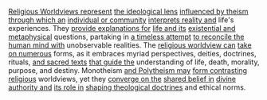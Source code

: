 
[Religious Worldviews represent](3/3/1/2/.Religious%20Worldviews) [the ideological lens](3/2/3/.Ideologies) [influenced by theism](3/3/1/3/1/2/3/.Materialism) [through which an](3/1/3/3/2/1/3/1/.Transport) [individual or community](3/1/3/3/1/2/2/3/3/_Individual-Collective) [interprets reality and](1/1/3/2/3/3/3/3/.Physical%20Interpretations) life's experiences. They [provide explanations for](2/2/3/2/2/2/.Understanding%20and%20Explanation) [life and its](3/3/2/2/2/1/2/.Life%20and%20Death) [existential and metaphysical](2/2/3/2/3/1/.Reality%20and%20Existence) questions, partaking in [a timeless attempt](3/3/2/3/3/1/3/.Classical%20Storytelling) [to reconcile the](2/2/3/2/2/2/.Understanding%20and%20Explanation) [human mind with](3/2/2/1/1/1/_Physical-Mental) unobservable realities. The [religious worldview can](3/3/1/2/.Religious%20Worldviews) [take on numerous](1/1/3/3/1/3/3/.Approach) forms, as it embraces myriad perspectives, deities, doctrines, rituals, [and sacred texts](3/3/3/3/2/3/.Sacred%20Texts) [that guide the](3/3/2/2/2/2/3/.Mentor%20and%20Guide) understanding of life, death, morality, purpose, and destiny. Monotheism [and Polytheism may](3/3/1/2/1/.Monotheistic%20Faiths) [form contrasting religious](3/3/1/.Religion) worldviews, yet they [converge on the](1/1/3/1/1/3/2/2/1/2/.Convergent%20Sequences) [shared belief in](2/2/3/3/3/1/.Belief) [divine authority and](3/3/1/_Divine-Mundane) [its role in](2/3/2/3/1/3/.Biology) [shaping theological doctrines](3/3/1/3/3/2/1/.Theological%20Noncognitivism) and ethical norms.

